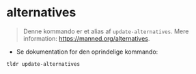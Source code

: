 # alternatives

> Denne kommando er et alias af `update-alternatives`.
> Mere information: <https://manned.org/alternatives>.

- Se dokumentation for den oprindelige kommando:

`tldr update-alternatives`
